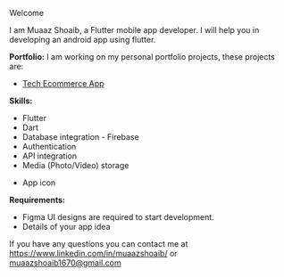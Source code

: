 Welcome

I am Muaaz Shoaib, a Flutter mobile app developer. I will help you in developing an android app using flutter.

**Portfolio:**
I am working on my personal portfolio projects, these projects are:
* [Tech Ecommerce App](https://github.com/muaazshoaib/tech_ecommerce_app/)
<!-- * [WhatsApp Clone](https://github.com/muaazshoaib/whatsapp_clone/) -->


**Skills:**
* Flutter
* Dart
* Database integration - Firebase
* Authentication
* API integration
* Media (Photo/Video) storage
<!-- * Google Maps integration
* Push notifications
* In-app purchases
* Ad mob integration -->
* App icon

**Requirements:**
* Figma UI designs are required to start development.
* Details of your app idea

If you have any questions you can contact me at https://www.linkedin.com/in/muaazshoaib/ or muaazshoaib1670@gmail.com
